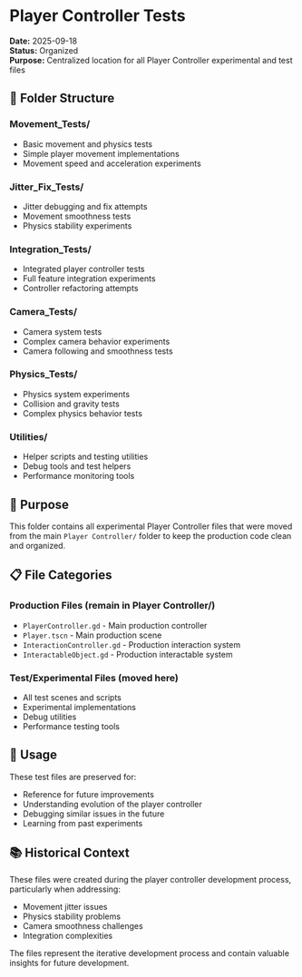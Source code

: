 # Player Controller Tests

**Date:** 2025-09-18  
**Status:** Organized  
**Purpose:** Centralized location for all Player Controller experimental and test files  

## 📁 **Folder Structure**

### **Movement_Tests/**
- Basic movement and physics tests
- Simple player movement implementations
- Movement speed and acceleration experiments

### **Jitter_Fix_Tests/**
- Jitter debugging and fix attempts
- Movement smoothness tests
- Physics stability experiments

### **Integration_Tests/**
- Integrated player controller tests
- Full feature integration experiments
- Controller refactoring attempts

### **Camera_Tests/**
- Camera system tests
- Complex camera behavior experiments
- Camera following and smoothness tests

### **Physics_Tests/**
- Physics system experiments
- Collision and gravity tests
- Complex physics behavior tests

### **Utilities/**
- Helper scripts and testing utilities
- Debug tools and test helpers
- Performance monitoring tools

## 🎯 **Purpose**

This folder contains all experimental Player Controller files that were moved from the main `Player Controller/` folder to keep the production code clean and organized.

## 📋 **File Categories**

### **Production Files (remain in Player Controller/)**
- `PlayerController.gd` - Main production controller
- `Player.tscn` - Main production scene
- `InteractionController.gd` - Production interaction system
- `InteractableObject.gd` - Production interactable system

### **Test/Experimental Files (moved here)**
- All test scenes and scripts
- Experimental implementations
- Debug utilities
- Performance testing tools

## 🔧 **Usage**

These test files are preserved for:
- Reference for future improvements
- Understanding evolution of the player controller
- Debugging similar issues in the future
- Learning from past experiments

## 📚 **Historical Context**

These files were created during the player controller development process, particularly when addressing:
- Movement jitter issues
- Physics stability problems
- Camera smoothness challenges
- Integration complexities

The files represent the iterative development process and contain valuable insights for future development.
